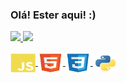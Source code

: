 ### Olá! Ester aqui! :)
<div>
  <a href="https://github.com/esteroliver">
  <img height="140em" src="https://github-readme-stats.vercel.app/api?username=esteroliver&show_icons=true&theme=onedark&include_all_commits=true&count_private=true"/>
  <img height="140em" src="https://github-readme-stats.vercel.app/api/top-langs/?username=esteroliver&layout=compact&langs_count=7&theme=onedark"/>
</div>
<div style="display: inline_block"><br>
  <img align="center" alt="Js" height="30" width="40" src="https://raw.githubusercontent.com/devicons/devicon/master/icons/javascript/javascript-plain.svg">
  <img align="center" alt="HTML" height="30" width="40" src="https://raw.githubusercontent.com/devicons/devicon/master/icons/html5/html5-original.svg">
  <img align="center" alt="CSS" height="30" width="40" src="https://raw.githubusercontent.com/devicons/devicon/master/icons/css3/css3-original.svg">
  <img align="center" alt="Python" height="30" width="40" src="https://raw.githubusercontent.com/devicons/devicon/master/icons/python/python-original.svg">
</div>
<br>
<div style="display:inline_block">
  <a href="https://www.linkedin.com/in/ester-oliveira-7503a6215?lipi=urn%3Ali%3Apage%3Ad_flagship3_profile_view_base_contact_details%3BDVnwxEdOQp%2BVF7tTJvzl1w%3D%3D" target="_blank"><img scr="https://img.shields.io/badge/LinkedIn-0077B5?style=for-the-badge&logo=linkedin&logoColor=white" target="_blank"></a>
  <a href="https://www.instagram.com/olvrester/" target="_blank"><img scr="https://img.shields.io/badge/Instagram-E4405F?style=for-the-badge&logo=instagram&logoColor=white" target="_blank"></a>
</div>



